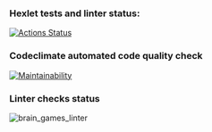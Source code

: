 ### Hexlet tests and linter status:
[![Actions Status](https://github.com/ghost-of-karelia/python-project-lvl1/workflows/hexlet-check/badge.svg)](https://github.com/ghost-of-karelia/python-project-lvl1/actions)

### Codeclimate automated code quality check
[![Maintainability](https://api.codeclimate.com/v1/badges/a99a88d28ad37a79dbf6/maintainability)](https://codeclimate.com/github/codeclimate/codeclimate/maintainability)

### Linter checks status
![brain_games_linter](https://github.com/ghost-of-karelia/python-project-lvl1/actions/workflows/pyci.yml/badge.svg)